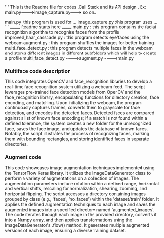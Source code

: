 '''
This is the Readme file for codes ,Call Stack and its API design .
Ex:
main.py---->image_capture.py---> so on..


main.py :this program is used for ...
image_capture.py :this program uses ...
'''
_____ Readme starts here _____
main.py : this  program contains the facial recognition algorithm to recognise faces from the profile 
improved_haar_casscade.py : this program detects eye/faces using the webcam
augment.py : this program shuffles the images for better training 
multi_face_detect.py : this program detects multiple faces in the webcam and stores different images in different subfolders which will help to create a profile
multi_face_detect.py ---->augment.py ---->main.py

### Multiface code description
This code integrates OpenCV and face_recognition libraries to develop a real-time face recognition system utilizing a webcam feed. The script leverages pre-trained face detection models from OpenCV and the face_recognition library, encapsulating functions for directory creation, face encoding, and matching. Upon initializing the webcam, the program continuously captures frames, converts them to grayscale for face detection, and encodes the detected faces. Detected faces are compared against a list of known face encodings; if a match is not found within a defined tolerance, the system creates a new folder for the unrecognized face, saves the face image, and updates the database of known faces. Notably, the script illustrates the process of recognizing faces, marking them with bounding rectangles, and storing identified faces in separate directories.

### Augment code
This code showcases image augmentation techniques implemented using the TensorFlow Keras library. It utilizes the ImageDataGenerator class to perform a variety of augmentations on a collection of images. The augmentation parameters include rotation within a defined range, horizontal and vertical shifts, rescaling for normalization, shearing, zooming, and horizontal flipping. The script accesses a directory containing images grouped by class (e.g., 'faces', 'no_faces') within the 'dataset/train' folder. It applies the defined augmentation techniques to each image and saves the augmented images into a specified directory named 'augmented_images'. The code iterates through each image in the provided directory, converts it into a Numpy array, and then applies transformations using the ImageDataGenerator's .flow() method. It generates multiple augmented versions of each image, ensuring a diverse training dataset.
